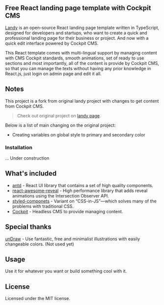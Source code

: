 ## Free React landing page template with Cockpit CMS

[Landy][Landy] is an open-source React landing page template written in TypeScript, designed for developers and startups, who want to create a quick and professional landing page for their business or project. And now with a quick edit interface powered by Cockpit CMS.

This React template comes with multi-lingual support by managing content with CMS Cockpit standards, smooth animations, set of ready to use sections and most importantly, all of the content is provide by Cockpit CMS, so that you can manage the texts without having any prior knowledge in React.js, just login on admin page and edit it all.

## Notes
This project is a fork from original landy project with changes to get content from Cockpit CMS.
> Check out original project on [landy page](https://github.com/Adrinlol/landy-react-template).

Below is a list of main changing on the original project:
- Creating variables on global style to primary and secondary color

### Installation

... Under construction


## What's included

- [antd][antd] - React UI library that contains a set of high quality components.
- [react-awesome-reveal][react-awesome-reveal] - High performance library that adds reveal animations using the Intersection Observer API.
- [styled-componets][styled-componets] - Variant on “CSS-in-JS”—which solves many of the problems with traditional CSS.
- [Cockpit][cockpit] - Headless CMS to provide managing content.

## Special thanks

[unDraw][unDraw] - Use fantastic, free and minimalist illustrations with easily changeable colors. (Not used yet)

## Usage

Use it for whatever you want or build something cool with it.

## License

Licensed under the MIT license.

<!-- prettier-ignore-start -->
[antd]: https://github.com/ant-design/ant-design
[react-awesome-reveal]: https://www.npmjs.com/package/react-awesome-reveal
[styled-componets]: https://github.com/styled-components/styled-components
[cockpit]: https://getcockpit.com/
[unDraw]: https://undraw.co/
[Landy]: https://www.npmjs.com/package/cra-template-adrinlol
<!-- prettier-ignore-end -->

